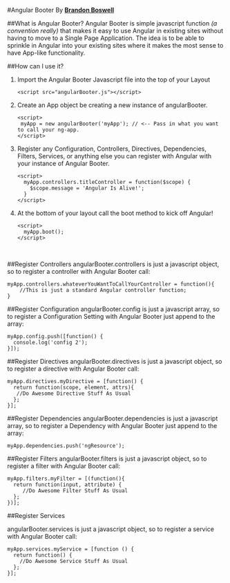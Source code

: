 #Angular Booter
By **[Brandon Boswell](http://brandonkboswell.com)**

##What is Angular Booter?
Angular Booter is simple javascript function *(a convention really)* that makes it easy to use Angular in existing sites without having to move to a Single Page Application. The idea is to be able to sprinkle in Angular into your existing sites where it makes the most sense to have App-like functionality.

##How can I use it?
1. Import the Angular Booter Javascript file into the top of your Layout

	```
	<script src="angularBooter.js"></script>
	```
2. Create an App object be creating a new instance of angularBooter.

	 ```
	<script>
      myApp = new angularBooter('myApp'); // <-- Pass in what you want to call your ng-app.
    </script>
    ```
3. Register any Configuration, Controllers, Directives, Dependencies, Filters, Services, or anything else you can register with Angular with your instance of Angular Booter.

	```
	<script>
      myApp.controllers.titleController = function($scope) {
        $scope.message = 'Angular Is Alive!';
      }
    </script>
	```
4. At the bottom of your layout call the boot method to kick off Angular!

	```
	<script>
      myApp.boot();
    </script>
	```

<br>

##Register Controllers
angularBooter.controllers is just a javascript object, so to register a controller with Angular Booter call:

```
myApp.controllers.whateverYouWantToCallYourController = function(){
	//This is just a standard Angular controller function;
}
```
##Register Configuration
angularBooter.config is just a javascript array, so to register a Configuration Setting with Angular Booter just append to the array:

```
myApp.config.push([function() {
  console.log('config 2');
}]);
```

##Register Directives
angularBooter.directives is just a javascript object, so to register a directive with Angular Booter call:

```
myApp.directives.myDirective = [function() {
  return function(scope, element, attrs){
   //Do Awesome Directive Stuff As Usual
  };
}];
```

##Register Dependencies
angularBooter.dependencies is just a javascript array, so to register a Dependency with Angular Booter just append to the array:

```
myApp.dependencies.push('ngResource');
```


##Register Filters
angularBooter.filters is just a javascript object, so to register a filter with Angular Booter call:

```
myApp.filters.myFilter = [(function(){
  return function(input, attribute) {
     //Do Awesome Filter Stuff As Usual
  };
})];
```

##Register Services

angularBooter.services is just a javascript object, so to register a service with Angular Booter call:

```
myApp.services.myService = [function () {
  return function() {
    //Do Awesome Service Stuff As Usual
  };
}];
```

